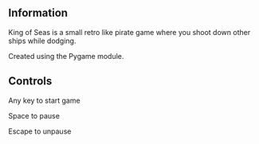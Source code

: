 Information
-----------
King of Seas is a small retro like pirate game where you shoot down other ships while dodging.

Created using the Pygame module.

Controls
--------
Any key to start game

Space to pause

Escape to unpause